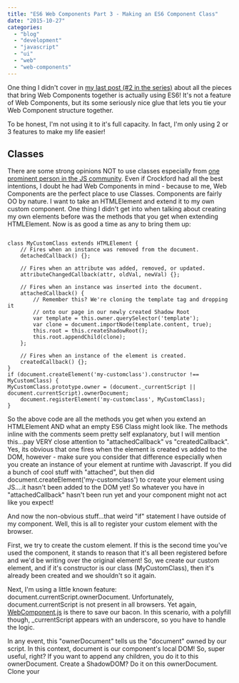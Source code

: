 ```yaml
---
title: "ES6 Web Components Part 3 - Making an ES6 Component Class"
date: "2015-10-27"
categories:
  - "blog"
  - "development"
  - "javascript"
  - "ui"
  - "web"
  - "web-components"
---
```


One thing I didn't cover in [my last post (#2 in the series)](/blog/2015/10/26/es6-web-components-part-2-the-building-blocks/) about all the pieces that bring Web Components together is actually using ES6! It's not a feature of Web Components, but its some seriously nice glue that lets you tie your Web Component structure together.

To be honest, I'm not using it to it's full capacity. In fact, I'm only using 2 or 3 features to make my life easier!

## Classes

There are some strong opinions NOT to use classes especially from [one prominent person in the JS community](https://news.ycombinator.com/item?id=8999372). Even if Crockford had all the best intentions, I doubt he had Web Components in mind - because to me, Web Components are the perfect place to use Classes. Components are fairly OO by nature. I want to take an HTMLElement and extend it to my own custom component. One thing I didn't get into when talking about creating my own elements before was the methods that you get when extending HTMLElement. Now is as good a time as any to bring them up:

```

class MyCustomClass extends HTMLElement {
    // Fires when an instance was removed from the document.
    detachedCallback() {};

    // Fires when an attribute was added, removed, or updated.
    attributeChangedCallback(attr, oldVal, newVal) {};

    // Fires when an instance was inserted into the document.
    attachedCallback() {
        // Remember this? We're cloning the template tag and dropping it
        // onto our page in our newly created Shadow Root
        var template = this.owner.querySelector('template');
        var clone = document.importNode(template.content, true);
        this.root = this.createShadowRoot();
        this.root.appendChild(clone);
    };

    // Fires when an instance of the element is created.
    createdCallback() {};
}
if (document.createElement('my-customclass').constructor !== MyCustomClass) {
MyCustomClass.prototype.owner = (document._currentScript || document.currentScript).ownerDocument;
    document.registerElement('my-customclass', MyCustomClass);
}
```

So the above code are all the methods you get when you extend an HTMLElement AND what an empty ES6 Class might look like. The methods inline with the comments seem pretty self explanatory, but I will mention this...pay VERY close attention to "attachedCallback" vs "createdCallback". Yes, its obvious that one fires when the element is created vs added to the DOM, however - make sure you consider that difference especially when you create an instance of your element at runtime with Javascript. If you did a bunch of cool stuff with "attached", but then did document.createElement('my-customclass') to create your element using JS....it hasn't been added to the DOM yet! So whatever you have in "attachedCallback" hasn't been run yet and your component might not act like you expect!

And now the non-obvious stuff...that weird "if" statement I have outside of my component. Well, this is all to register your custom element with the browser.

First, we try to create the custom element. If this is the second time you've used the component, it stands to reason that it's all been registered before and we'd be writing over the original element! So, we create our custom element, and if it's constructor is our class (MyCustomClass), then it's already been created and we shouldn't so it again.

Next, I'm using a little known feature: document.currentScript.ownerDocument. Unfortunately, document.currentScript is not present in all browsers. Yet again, [WebComponent.js](http://webcomponents.org/polyfills/) is there to save our bacon. In this scenario, with a polyfill though, \_currentScript appears with an underscore, so you have to handle the logic.

In any event, this "ownerDocument" tells us the "document" owned by our script. In this context, document is our component's local DOM! So, super useful, right? If you want to append any children, you do it to this ownerDocument. Create a ShadowDOM? Do it on this ownerDocument. Clone your <template> content? Do it on this ownerDocument. Here, I've taken this "ownerDocument" and assigned it to the class's prototype so we can reference it on any instantiation of the class.

After all that, we can simply register the tag to the document, providing our custom class for how it should act.

In the end, we have a custom class with a few component lifecycle methods provided for us, as well as a way to create a brand new CUSTOM tag using that class for our custom features.

## Fat Arrows

Kind of a silly name. But it's easy to remember, because it literally is a fat arrow: => (as opposed to a skinny arrow (->).

Anyway, Fat Arrows help you manage scope. Scope can be a huge pain in the butt in Javascript. Before I got into this workflow with ES6 and Web Components, I was using a little trick when you instantiate your JS object, you can create a variable called "self". Since when you first instantiate your object, the variable "this" always refers to the newly instantiated object, by just assigning "var self = this;", you can always refer back to "self" even if you're in a completely different scope because you're off on a click handler or a timer.

I'd go into this more, but it's irrelevant. it's all out the window when you assign methods and properties to the underlying Object prototype and not the instance. And that's exactly what ES6 classes do. So how do we get around this, and control our scope?

That's where fat arrows come in to play. By using them, you're passing your outer "this" scope to whatever your arrow points at. Take an event listener for example:

```

this.myawesomeelement.addEventListener('click', event => this.onClick(event) );
```

With this, you can make a method on your class called "onClick" and when it's called, the scope of "this" is STILL the scope of your class. Without the fat arrow, when you tried to refer to "this" in "onClick", it would be in the scope of the event. There would be no way to refer back to your class!

To be honest, I like this a whole lot more than "var self = this" because it always felt like a weird kludge. Yay for ES6! The syntax of the fat arrow can be a little confusing as you try to apply it to different scenarios - expect to look up examples online for your use case as you get used to the syntax.

_[Next up in part 4: Some opinions, workflows, and project setup for ES6 Web Components...](/blog/2015/10/26/es6-web-components-part-4-project-setup-and-opinions/)_
